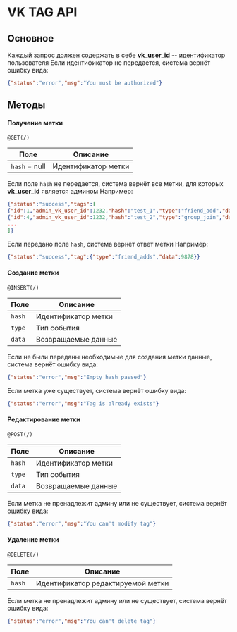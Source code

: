 **VK TAG API**
=============

Основное
---------------
Каждый запрос должен содержать в себе **vk_user_id** -- идентификатор пользователя
Если идентификатор не передается, система вернёт ошибку вида: 
```json
{"status":"error","msg":"You must be authorized"}
```

Методы
-------------

#### <i class="icon-folder-open"></i> Получение метки

`@GET(/)`

Поле           | Описание
-------------- | -------------------------
`hash` = null     | Идентификатор метки

Если поле `hash` не передается, система вернёт все метки, для которых **vk_user_id** является админом
Например:
```json
{"status":"success","tags":[
{"id":1,"admin_vk_user_id":1232,"hash":"test_1","type":"friend_add","data":9878,"title":"Название тестовой метки"},
{"id":4,"admin_vk_user_id":1232,"hash":"test_2","type":"group_join","data":9878,"title":"Название второй метки"},
...
]}
```
Если передано поле `hash`, система вернёт ответ метки
Например:
```json
{"status":"success","tag":{"type":"friend_adds","data":9878}}
```

#### <i class="icon-file"></i> Создание метки

`@INSERT(/)`

Поле               | Описание
------------------ | -------------------------
`hash`             | Идентификатор метки
`type`             | Тип события
`data`             | Возвращаемые данные

Если не были переданы необходимые для создания метки данные, система вернёт ошибку вида: 
```json
{"status":"error","msg":"Empty hash passed"}
```
Если метка уже существует, система вернёт ошибку вида: 
```json
{"status":"error","msg":"Tag is already exists"}
```

#### <i class="icon-pencil"></i> Редактирование метки

`@POST(/)`

Поле               | Описание
------------------ | -------------------------
`hash`             | Идентификатор метки
`type`             | Тип события
`data`             | Возвращаемые данные

Если метка не пренадлежит админу или не существует, система вернёт ошибку вида: 
```json
{"status":"error","msg":"You can't modify tag"}
```

#### <i class="icon-trash"></i> Удаление метки

`@DELETE(/)`

Поле           | Описание
-------------- | -------------------------
`hash`         | Идентификатор редактируемой метки

Если метка не пренадлежит админу или не существует, система вернёт ошибку вида: 
```json
{"status":"error","msg":"You can't delete tag"}
```
